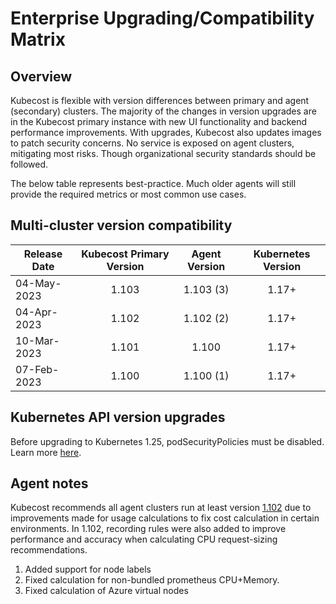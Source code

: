 # Enterprise Upgrading/Compatibility Matrix

## Overview

Kubecost is flexible with version differences between primary and agent (secondary) clusters. The majority of the changes in version upgrades are in the Kubecost primary instance with new UI functionality and backend performance improvements. With upgrades, Kubecost also updates images to patch security concerns. No service is exposed on agent clusters, mitigating most risks. Though organizational security standards should be followed.

The below table represents best-practice. Much older agents will still provide the required metrics or most common use cases.

## Multi-cluster version compatibility

| Release Date | Kubecost Primary Version | Agent Version | Kubernetes Version |
|--------------|:------------------------:|:-------------:|:------------------:|
| 04-May-2023  | 1.103                    | 1.103 (3)     | 1.17+              |
| 04-Apr-2023  | 1.102                    | 1.102 (2)     | 1.17+              |
| 10-Mar-2023  | 1.101                    | 1.100         | 1.17+              |
| 07-Feb-2023  | 1.100                    | 1.100 (1)     | 1.17+              |

## Kubernetes API version upgrades

Before upgrading to Kubernetes 1.25, podSecurityPolicies must be disabled. Learn more [here](https://github.com/kubecost/poc-common-configurations/blob/main/psp-disable/disable-psps.yaml).

## Agent notes

Kubecost recommends all agent clusters run at least version [1.102](https://github.com/kubecost/cost-analyzer-helm-chart/releases/tag/v1.102.0) due to improvements made for usage calculations to fix cost calculation in certain environments. In 1.102, recording rules were also added to improve performance and accuracy when calculating CPU request-sizing recommendations.

1. Added support for node labels
2. Fixed calculation for non-bundled prometheus CPU+Memory.
3. Fixed calculation of Azure virtual nodes
